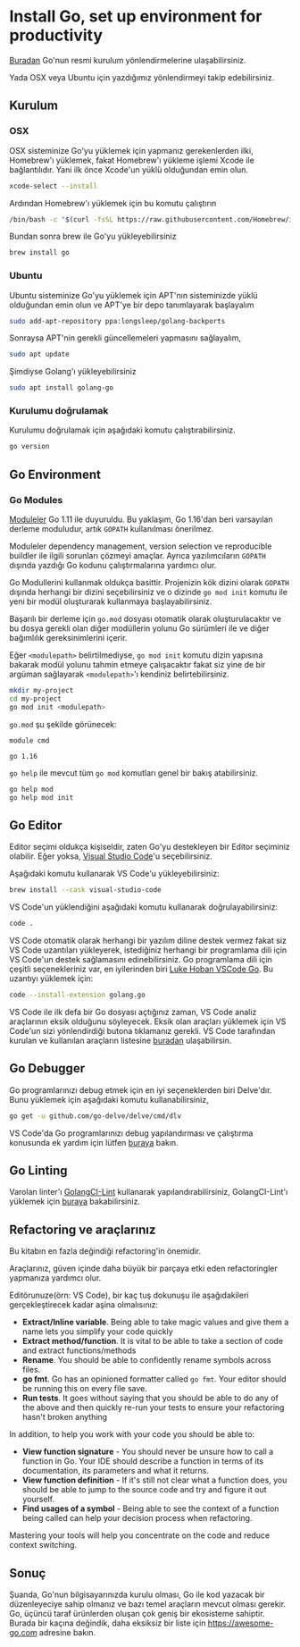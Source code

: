 # Install Go, set up environment for productivity

[Buradan](https://golang.org/doc/install) Go'nun resmi kurulum yönlendirmelerine ulaşabilirsiniz.

Yada OSX veya Ubuntu için yazdığımız yönlendirmeyi takip edebilirsiniz.

## Kurulum

### OSX

OSX sisteminize Go'yu yüklemek için yapmanız gerekenlerden ilki, Homebrew'ı yüklemek, fakat Homebrew'ı yükleme işlemi Xcode ile bağlantılıdır. Yani ilk önce Xcode'un yüklü olduğundan emin olun.

```sh
xcode-select --install
```

Ardından Homebrew'ı yüklemek için bu komutu çalıştırın

```sh
/bin/bash -c "$(curl -fsSL https://raw.githubusercontent.com/Homebrew/install/master/install.sh)"
```

Bundan sonra brew ile Go'yu yükleyebilirsiniz

```sh
brew install go
```

### Ubuntu

Ubuntu sisteminize Go'yu yüklemek için APT'nın sisteminizde yüklü olduğundan emin olun ve APT'ye bir depo tanımlayarak başlayalım

```sh
sudo add-apt-repository ppa:longsleep/golang-backports
```

Sonraysa APT'nin gerekli güncellemeleri yapmasını sağlayalım,

```sh
sudo apt update
```

Şimdiyse Golang'ı yükleyebilirsiniz

```sh
sudo apt install golang-go
```

### Kurulumu doğrulamak

Kurulumu doğrulamak için aşağıdaki komutu çalıştırabilirsiniz.

```sh
go version
```

## Go Environment

### Go Modules

[Moduleler](https://github.com/golang/go/wiki/Modules) Go 1.11 ile duyuruldu. Bu yaklaşım, Go 1.16'dan beri varsayılan derleme moduludur, artık `GOPATH` kullanılması önerilmez.

Moduleler dependency management, version selection ve reproducible buildler ile ilgili sorunları çözmeyi amaçlar. Ayrıca yazılımcıların `GOPATH` dışında yazdığı Go kodunu çalıştırmalarına yardımcı olur.

Go Modullerini kullanmak oldukça basittir. Projenizin kök dizini olarak `GOPATH` dışında herhangi bir dizini seçebilirsiniz ve o dizinde `go mod init` komutu ile yeni bir modül oluşturarak kullanmaya başlayabilirsiniz.

Başarılı bir derleme için `go.mod` dosyası otomatik olarak oluşturulacaktır ve bu dosya gerekli olan diğer modüllerin yolunu Go sürümleri ile ve diğer bağımlılık gereksinimlerini içerir.

Eğer `<modulepath>` belirtilmediyse, `go mod init` komutu dizin yapısına bakarak modül yolunu tahmin etmeye çalışacaktır fakat siz yine de bir argüman sağlayarak `<modulepath>`'ı kendiniz belirtebilirsiniz.

```sh
mkdir my-project
cd my-project
go mod init <modulepath>
```

`go.mod` şu şekilde görünecek:

```
module cmd

go 1.16

```

`go help` ile mevcut tüm `go mod` komutları genel bir bakış atabilirsiniz.

```sh
go help mod
go help mod init
```

## Go Editor

Editor seçimi oldukça kişiseldir, zaten Go'yu destekleyen bir Editor seçiminiz olabilir. Eğer yoksa, [Visual Studio Code](https://code.visualstudio.com)'u seçebilirsiniz.

Aşağıdaki komutu kullanarak VS Code'u yükleyebilirsiniz:

```sh
brew install --cask visual-studio-code
```

VS Code'un yüklendiğini aşağıdaki komutu kullanarak doğrulayabilirsiniz:

```sh
code .
```

VS Code otomatik olarak herhangi bir yazılım diline destek vermez fakat siz VS Code uzantıları yükleyerek, istediğiniz herhangi bir programlama dili için VS Code'un destek sağlamasını edinebilirsiniz. Go programlama dili için çeşitli seçenekleriniz var, en iyilerinden biri [Luke Hoban VSCode Go](https://github.com/golang/vscode-go). Bu uzantıyı yüklemek için:

```sh
code --install-extension golang.go
```

VS Code ile ilk defa bir Go dosyası açtığınız zaman, VS Code analiz araçlarının eksik olduğunu söyleyecek. Eksik olan araçları yüklemek için VS Code'un sizi yönlendirdiği butona tıklamanız gerekli. VS Code tarafından kurulan ve kullanılan araçların listesine [buradan](https://github.com/golang/vscode-go/blob/master/docs/tools.md) ulaşabilirsin.

## Go Debugger

Go programlarınızı debug etmek için en iyi seçeneklerden biri Delve'dır. Bunu yüklemek için aşağıdaki komutu kullanabilirsiniz,

```sh
go get -u github.com/go-delve/delve/cmd/dlv
```

VS Code'da Go programlarınızı debug yapılandırması ve çalıştırma konusunda ek yardım için lütfen [buraya](https://github.com/golang/vscode-go/blob/master/docs/debugging.md) bakın.

## Go Linting

Varolan linter'ı [GolangCI-Lint](https://golangci-lint.run) kullanarak yapılandırabilirsiniz, GolangCI-Lint'ı yüklemek için [buraya](https://golangci-lint.run/usage/install/) bakabilirsiniz.

## Refactoring ve araçlarınız

Bu kitabın en fazla değindiği refactoring'in önemidir.

Araçlarınız, güven içinde daha büyük bir parçaya etki eden refactoringler yapmanıza yardımcı olur.

Editörunuze(örn: VS Code), bir kaç tuş dokunuşu ile aşağıdakileri gerçekleştirecek kadar aşina olmalısınız:

- **Extract/Inline variable**. Being able to take magic values and give them a name lets you simplify your code quickly
- **Extract method/function**. It is vital to be able to take a section of code and extract functions/methods
- **Rename**. You should be able to confidently rename symbols across files.
- **go fmt**. Go has an opinioned formatter called `go fmt`. Your editor should be running this on every file save.
- **Run tests**. It goes without saying that you should be able to do any of the above and then quickly re-run your tests to ensure your refactoring hasn't broken anything

In addition, to help you work with your code you should be able to:

- **View function signature** - You should never be unsure how to call a function in Go. Your IDE should describe a function in terms of its documentation, its parameters and what it returns.
- **View function definition** - If it's still not clear what a function does, you should be able to jump to the source code and try and figure it out yourself.
- **Find usages of a symbol** - Being able to see the context of a function being called can help your decision process when refactoring.

Mastering your tools will help you concentrate on the code and reduce context switching.

## Sonuç

Şuanda, Go'nun bilgisayarınızda kurulu olması, Go ile kod yazacak bir düzenleyeciye sahip olmanız ve bazı temel araçların mevcut olması gerekir. Go, üçüncü taraf ürünlerden oluşan çok geniş bir ekosisteme sahiptir. Burada bir kaçına değindik, daha eksiksiz bir liste için <https://awesome-go.com> adresine bakın.
